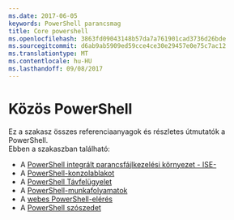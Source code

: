 ```yaml
---
ms.date: 2017-06-05
keywords: PowerShell parancsmag
title: Core powershell
ms.openlocfilehash: 3863fd09043148b57da7a761901cad3736d26bde
ms.sourcegitcommit: d6ab9ab5909ed59cce4ce30e29457e0e75c7ac12
ms.translationtype: MT
ms.contentlocale: hu-HU
ms.lasthandoff: 09/08/2017
---
```

# <a name="common-powershell"></a>Közös PowerShell
Ez a szakasz összes referenciaanyagok és részletes útmutatók a PowerShell.  
Ebben a szakaszban található:
- A [PowerShell integrált parancsfájlkezelési környezet - ISE-](ise-guide.md)
- A [PowerShell-konzolablakot](console-guide.md)
- A [PowerShell Távfelügyelet](Running-Remote-Commands.md)
- A [PowerShell-munkafolyamatok](workflows-guide.md)
- A [webes PowerShell-elérés](web-access.md)
- A [PowerShell szószedet](../Windows-PowerShell-Glossary.md)

